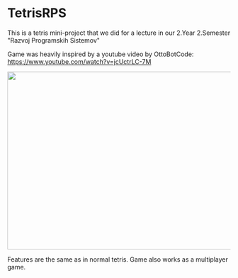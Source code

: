 # TetrisRPS

This is a tetris mini-project that we did for a lecture in our 2.Year 2.Semester "Razvoj Programskih Sistemov"

Game was heavily inspired by a youtube video by OttoBotCode:
https://www.youtube.com/watch?v=jcUctrLC-7M
<p align="center">
<img src="https://user-images.githubusercontent.com/81517631/226171390-224c8107-3503-4196-892a-d7071d94aca6.png" width="520" height="400"/>
</p>
Features are the same as in normal tetris. Game also works as a multiplayer game.

